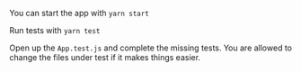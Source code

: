 You can start the app with `yarn start`

Run tests with `yarn test`

Open up the `App.test.js` and complete the missing tests. You are allowed to change the files under test if it makes things easier.